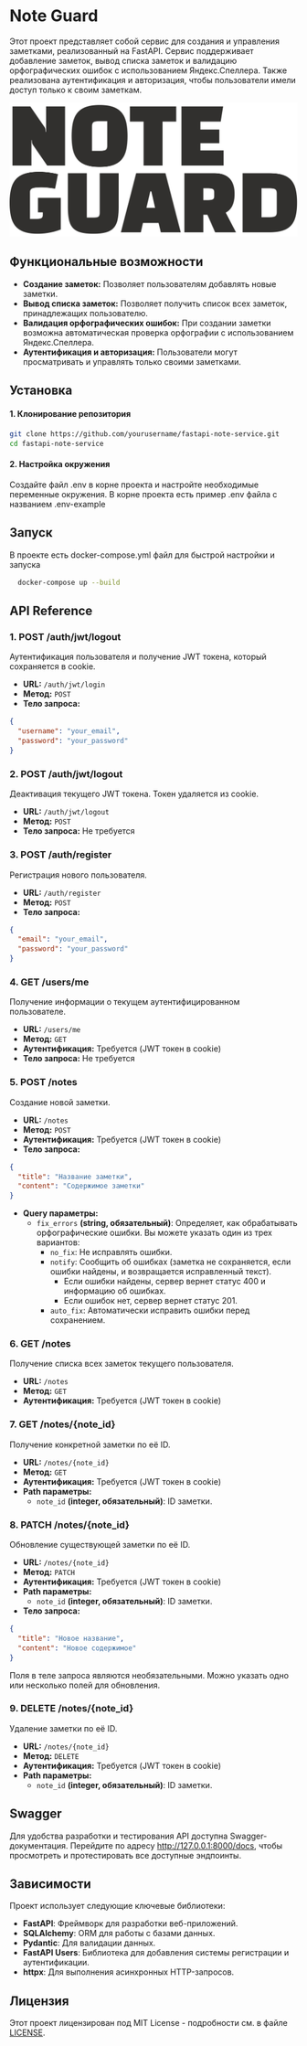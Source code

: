 
# Note Guard

Этот проект представляет собой сервис для создания и управления заметками, реализованный на FastAPI. Сервис поддерживает добавление заметок, вывод списка заметок и валидацию орфографических ошибок с использованием Яндекс.Спеллера. Также реализована аутентификация и авторизация, чтобы пользователи имели доступ только к своим заметкам.


![Logo](https://raw.githubusercontent.com/DevGruz/note-guard/7fde4c3e9525ef87f5aca05101d13ea82972a4f0/img/logo.svg)


## Функциональные возможности

- **Создание заметок:** Позволяет пользователям добавлять новые заметки.
- **Вывод списка заметок:** Позволяет получить список всех заметок, принадлежащих пользователю.
- **Валидация орфографических ошибок:** При создании заметки возможна автоматическая проверка орфографии с использованием Яндекс.Спеллера.
- **Аутентификация и авторизация:** Пользователи могут просматривать и управлять только своими заметками.


## Установка

#### 1. Клонирование репозитория

```bash
git clone https://github.com/yourusername/fastapi-note-service.git
cd fastapi-note-service
```
    
#### 2. Настройка окружения

Создайте файл .env в корне проекта и настройте необходимые переменные окружения. В корне проекта есть пример .env файла с названием .env-example


## Запуск

В проекте есть docker-compose.yml файл для быстрой настройки и запуска

```bash
  docker-compose up --build
```
## API Reference

### 1. POST /auth/jwt/logout
Аутентификация пользователя и получение JWT токена, который сохраняется в cookie.

- **URL:** `/auth/jwt/login`
- **Метод:** `POST`
- **Тело запроса:**

```json
{
  "username": "your_email",
  "password": "your_password"
}
```


### 2. POST /auth/jwt/logout
Деактивация текущего JWT токена. Токен удаляется из cookie.

- **URL:** `/auth/jwt/logout`
- **Метод:** `POST`
- **Тело запроса:** Не требуется

### 3. POST /auth/register
Регистрация нового пользователя.

- **URL:** `/auth/register`
- **Метод:** `POST`
- **Тело запроса:**

```json
{
  "email": "your_email",
  "password": "your_password"
}
```

### 4. GET /users/me
Получение информации о текущем аутентифицированном пользователе.

- **URL:** `/users/me`
- **Метод:** `GET`
- **Аутентификация:** Требуется (JWT токен в cookie)
- **Тело запроса:** Не требуется

### 5. POST /notes
Создание новой заметки.

- **URL:** `/notes`
- **Метод:** `POST`
- **Аутентификация:** Требуется (JWT токен в cookie)
- **Тело запроса:**
```json
{
  "title": "Название заметки",
  "content": "Содержимое заметки"
}
```
- **Query параметры:**
  - `fix_errors` **(string, обязательный)**: Определяет, как обрабатывать орфографические ошибки. Вы можете указать один из трех вариантов:
    - `no_fix`: Не исправлять ошибки.
    - `notify`: Сообщить об ошибках (заметка не сохраняется, если ошибки найдены, и возвращается исправленный текст).
      - Если ошибки найдены, сервер вернет статус 400 и информацию об ошибках.
      - Если ошибок нет, сервер вернет статус 201.
    - `auto_fix`: Автоматически исправить ошибки перед сохранением.

### 6. GET /notes
Получение списка всех заметок текущего пользователя.

- **URL:** `/notes`
- **Метод:** `GET`
- **Аутентификация:** Требуется (JWT токен в cookie)

### 7. GET /notes/{note_id}
Получение конкретной заметки по её ID.

- **URL:** `/notes/{note_id}`
- **Метод:** `GET`
- **Аутентификация:** Требуется (JWT токен в cookie)
- **Path параметры:**
  - `note_id` **(integer, обязательный)**: ID заметки.

### 8. PATCH /notes/{note_id}
Обновление существующей заметки по её ID.

- **URL:** `/notes/{note_id}`
- **Метод:** `PATCH`
- **Аутентификация:** Требуется (JWT токен в cookie)
- **Path параметры:**
  - `note_id` **(integer, обязательный)**: ID заметки.
- **Тело запроса:** 
```json
{
  "title": "Новое название",
  "content": "Новое содержимое"
}
```
Поля в теле запроса являются необязательными. Можно указать одно или несколько полей для обновления.

### 9. DELETE /notes/{note_id}
Удаление заметки по её ID.

- **URL:** `/notes/{note_id}`
- **Метод:** `DELETE`
- **Аутентификация:** Требуется (JWT токен в cookie)
- **Path параметры:**
  - `note_id` **(integer, обязательный)**: ID заметки.
## Swagger

Для удобства разработки и тестирования API доступна Swagger-документация. Перейдите по адресу http://127.0.0.1:8000/docs, чтобы просмотреть и протестировать все доступные эндпоинты.
## Зависимости

Проект использует следующие ключевые библиотеки:

- **FastAPI**: Фреймворк для разработки веб-приложений.
- **SQLAlchemy**: ORM для работы с базами данных.
- **Pydantic**: Для валидации данных.
- **FastAPI Users**: Библиотека для добавления системы регистрации и аутентификации.
- **httpx**: Для выполнения асинхронных HTTP-запросов.

## Лицензия

Этот проект лицензирован под MIT License - подробности см. в файле [LICENSE](https://github.com/DevGruz/note-guard/blob/main/LICENSE).

